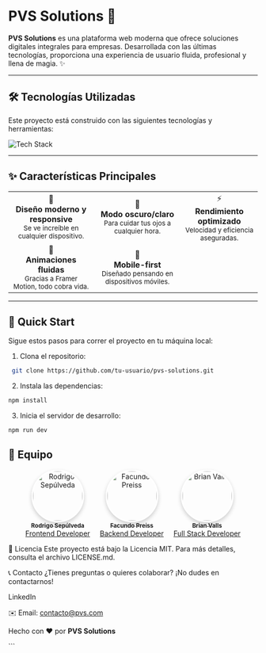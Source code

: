 # PVS Solutions 🚀

**PVS Solutions** es una plataforma web moderna que ofrece soluciones digitales integrales para empresas. Desarrollada con las últimas tecnologías, proporciona una experiencia de usuario fluida, profesional y llena de magia. ✨

---

## 🛠️ Tecnologías Utilizadas

Este proyecto está construido con las siguientes tecnologías y herramientas:

<div>
  <img src="https://skillicons.dev/icons?i=react,tailwind,vite,js,git,github,vscode,figma" alt="Tech Stack" />
</div>

---

## ✨ Características Principales

<div>
  <table>
    <tr>
      <td align="center">
        🎨
        <br />
        <b>Diseño moderno y responsive</b>
        <br />
        <sub>Se ve increíble en cualquier dispositivo.</sub>
      </td>
      <td align="center">
        🌙
        <br />
        <b>Modo oscuro/claro</b>
        <br />
        <sub>Para cuidar tus ojos a cualquier hora.</sub>
      </td>
      <td align="center">
        ⚡
        <br />
        <b>Rendimiento optimizado</b>
        <br />
        <sub>Velocidad y eficiencia aseguradas.</sub>
      </td>
    </tr>
    <tr>
      <td align="center">
        🔄
        <br />
        <b>Animaciones fluidas</b>
        <br />
        <sub>Gracias a Framer Motion, todo cobra vida.</sub>
      </td>
      <td align="center">
        📱
        <br />
        <b>Mobile-first</b>
        <br />
        <sub>Diseñado pensando en dispositivos móviles.</sub>
      </td>
    </tr>
  </table>
</div>

---

## 🚀 Quick Start

Sigue estos pasos para correr el proyecto en tu máquina local:

1. Clona el repositorio:
  ```bash
   git clone https://github.com/tu-usuario/pvs-solutions.git
   ```

2. Instala las dependencias:
  ```bash
  npm install
  ```

3. Inicia el servidor de desarrollo:
  ```bash
  npm run dev
  ```

## 👥 Equipo

<div align="center">
  <div style="display: flex; justify-content: center; gap: 20px;">
    <div align="center">
      <a href="https://github.com/rodriisepulveda">
        <img src="https://avatars.githubusercontent.com/u/113952538?v=4" width="100" style="border-radius: 50%; border: 3px solid white; box-shadow: 0 4px 8px rgba(0, 0, 0, 0.2);" alt="Rodrigo Sepúlveda"/>
        <br />
        <sub><b>Rodrigo Sepúlveda</b></sub>
        <br />
        <span>Frontend Developer</span>
      </a>
    </div>
    <div align="center">
      <a href="https://github.com/facupreiss">
        <img src="https://avatars.githubusercontent.com/u/115724589?v=4" width="100" style="border-radius: 50%; border: 3px solid white; box-shadow: 0 4px 8px rgba(0, 0, 0, 0.2);" alt="Facundo Preiss"/>
        <br />
        <sub><b>Facundo Preiss</b></sub>
        <br />
        <span>Backend Developer</span>
      </a>
    </div>
    <div align="center">
      <a href="https://github.com/brianvalls">
        <img src="https://avatars.githubusercontent.com/u/203020267?v=4" width="100" style="border-radius: 50%; border: 3px solid white; box-shadow: 0 4px 8px rgba(0, 0, 0, 0.2);" alt="Brian Valls"/>
        <br />
        <sub><b>Brian Valls</b></sub>
        <br />
        <span>Full Stack Developer</span>
      </a>
    </div>
  </div>
</div>

📝 Licencia
Este proyecto está bajo la Licencia MIT. Para más detalles, consulta el archivo LICENSE.md.

📞 Contacto
¿Tienes preguntas o quieres colaborar? ¡No dudes en contactarnos!

LinkedIn

✉️ Email: contacto@pvs.com

<p> Hecho con ❤️ por <strong>PVS Solutions</strong> </p> ```
